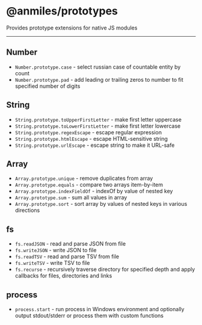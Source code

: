 # @anmiles/prototypes

Provides prototype extensions for native JS modules

----

## Number

- `Number.prototype.case` - select russian case of countable entity by count
- `Number.prototype.pad` - add leading or trailing zeros to number to fit specified number of digits

## String

- `String.prototype.toUpperFirstLetter` - make first letter uppercase
- `String.prototype.toLowerFirstLetter` - make first letter lowercase
- `String.prototype.regexEscape` - escape regular expression
- `String.prototype.htmlEscape` - escape HTML-sensitive string
- `String.prototype.urlEscape` - escape string to make it URL-safe

## Array

- `Array.prototype.unique` - remove duplicates from array
- `Array.prototype.equals` - compare two arrays item-by-item
- `Array.prototype.indexFieldOf` - indexOf by value of nested key
- `Array.prototype.sum` - sum all values in array
- `Array.prototype.sort` - sort array by values of nested keys in various directions

## fs

- `fs.readJSON` - read and parse JSON from file
- `fs.writeJSON` - write JSON to file
- `fs.readTSV` - read and parse TSV from file
- `fs.writeTSV` - write TSV to file
- `fs.recurse` - recursively traverse directory for specified depth and apply callbacks for files, directories and links

## process

- `process.start` - run process in Windows environment and optionally output stdout/stderr or process them with custom functions
